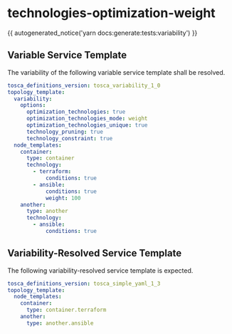 # technologies-optimization-weight

{{ autogenerated_notice('yarn docs:generate:tests:variability') }}


## Variable Service Template

The variability of the following variable service template shall be resolved.

```yaml linenums="1"
tosca_definitions_version: tosca_variability_1_0
topology_template:
  variability:
    options:
      optimization_technologies: true
      optimization_technologies_mode: weight
      optimization_technologies_unique: true
      technology_pruning: true
      technology_constraint: true
  node_templates:
    container:
      type: container
      technology:
        - terraform:
            conditions: true
        - ansible:
            conditions: true
            weight: 100
    another:
      type: another
      technology:
        - ansible:
            conditions: true
```



## Variability-Resolved Service Template

The following variability-resolved service template is expected.

```yaml linenums="1"
tosca_definitions_version: tosca_simple_yaml_1_3
topology_template:
  node_templates:
    container:
      type: container.terraform
    another:
      type: another.ansible
```

